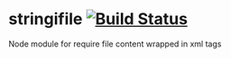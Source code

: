 # stringifile [![Build Status](https://travis-ci.org/zzarcon/stringifile.svg?branch=master)](https://travis-ci.org/zzarcon/stringifile)

Node module for require file content wrapped in xml tags